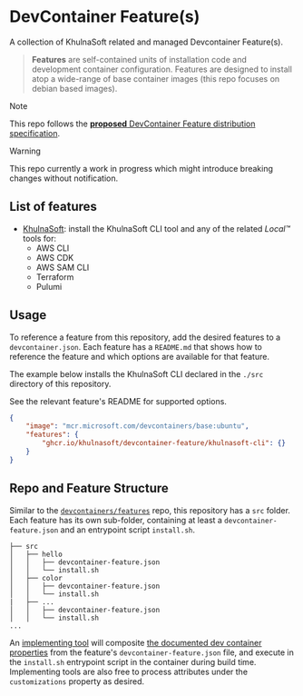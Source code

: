 # DevContainer Feature(s)
A collection of KhulnaSoft related and managed Devcontainer Feature(s).

>**Features** are self-contained units of installation code and development container configuration.
Features are designed to install atop a wide-range of base container images (this repo focuses on debian based images).

> [!NOTE]
> This repo follows the [**proposed** DevContainer Feature distribution specification](https://containers.dev/implementors/features-distribution/).

> [!WARNING]
> This repo currently a work in progress which might introduce breaking changes without notification.

## List of features
- [KhulnaSoft](https://docs.khulnasoft.com/getting-started/): install the KhulnaSoft CLI tool and any of the related _Local™_ tools for:
    - AWS CLI
    - AWS CDK
    - AWS SAM CLI
    - Terraform
    - Pulumi

## Usage
To reference a feature from this repository, add the desired features to a `devcontainer.json`.
Each feature has a `README.md` that shows how to reference the feature and which options are available for that feature.

The example below installs the KhulnaSoft CLI declared in the `./src` directory of this repository.

See the relevant feature's README for supported options.

```json
{
    "image": "mcr.microsoft.com/devcontainers/base:ubuntu",
    "features": {
        "ghcr.io/khulnasoft/devcontainer-feature/khulnasoft-cli": {}
    }
}
```
## Repo and Feature Structure
Similar to the [`devcontainers/features`](https://github.com/devcontainers/features) repo, this repository has a `src` folder.
Each feature has its own sub-folder, containing at least a `devcontainer-feature.json` and an entrypoint script `install.sh`.

```
├── src
│   ├── hello
│   │   ├── devcontainer-feature.json
│   │   └── install.sh
│   ├── color
│   │   ├── devcontainer-feature.json
│   │   └── install.sh
|   ├── ...
│   │   ├── devcontainer-feature.json
│   │   └── install.sh
...
```
An [implementing tool](https://containers.dev/supporting#tools) will composite [the documented dev container properties](https://containers.dev/implementors/features/#devcontainer-feature-json-properties) from the feature's `devcontainer-feature.json` file, and execute in the `install.sh` entrypoint script in the container during build time.
Implementing tools are also free to process attributes under the `customizations` property as desired.
